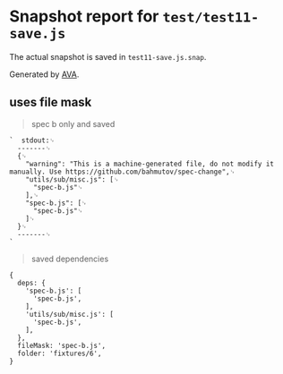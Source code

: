# Snapshot report for `test/test11-save.js`

The actual snapshot is saved in `test11-save.js.snap`.

Generated by [AVA](https://avajs.dev).

## uses file mask

> spec b only and saved

    `  stdout:␊
      -------␊
      {␊
        "warning": "This is a machine-generated file, do not modify it manually. Use https://github.com/bahmutov/spec-change",␊
        "utils/sub/misc.js": [␊
          "spec-b.js"␊
        ],␊
        "spec-b.js": [␊
          "spec-b.js"␊
        ]␊
      }␊
      -------␊
    `

> saved dependencies

    {
      deps: {
        'spec-b.js': [
          'spec-b.js',
        ],
        'utils/sub/misc.js': [
          'spec-b.js',
        ],
      },
      fileMask: 'spec-b.js',
      folder: 'fixtures/6',
    }
